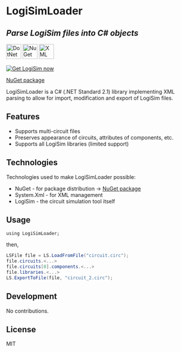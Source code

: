 # LogiSimLoader
## _Parse LogiSim files into C# objects_

<img alt="DotNet" src="https://www.vectorlogo.zone/logos/nuget/dotnet-icon.svg" width="40" height="40" style="display: inline;" />
<img alt="NuGet" src="https://www.vectorlogo.zone/logos/nuget/nuget-icon.svg" width="40" height="40" style="display: inline;" />
<img alt="XML" src="https://www.vectorlogo.zone/logos/w3c_xml/w3c_xml-icon.svg" width="40" height="40" style="display: inline;" />

[![Get LogiSim now](https://upload.wikimedia.org/wikipedia/commons/b/ba/Logisim-icon.svg)](https://sourceforge.net/projects/circuit/)

[NuGet package](https://www.nuget.org/packages/LogiSimLoader)

LogiSimLoader is a C# (.NET Standard 2.1) library implementing XML parsing to allow for import, modification and export of LogiSim files.

## Features

- Supports multi-circuit files
- Preserves appearance of circuits, attributes of components, etc.
- Supports all LogiSim libraries (limited support)

## Technologies

Technologies used to make LogiSimLoader possible:
- NuGet - for package distribution -> [NuGet package](https://www.nuget.org/packages/LogiSimLoader)
- System.Xml - for XML management
- LogiSim - the circuit simulation tool itself

## Usage
`using LogiSimLoader;`

then,
```csharp
LSFile file = LS.LoadFromFile("circuit.circ");
file.circuits.<...>
file.circuits[0].components.<...>
file.libraries.<...>
LS.ExportToFile(file, "circuit_2.circ");
```

## Development
No contributions.

## License
MIT